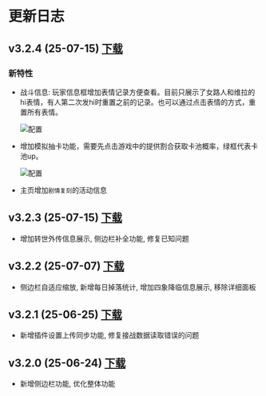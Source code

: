 # 更新日志

## v3.2.4 (25-07-15) [下载](https://github.com/Waaatanuki/Chrome-Extension-Tarou/releases/download/3.2.4/Chrome-Extension-Tarou.v3.2.4.zip)

### 新特性

- 战斗信息: 玩家信息框增加表情记录方便查看。目前只展示了女路人和维拉的hi表情，有人第二次发hi时重置之前的记录。也可以通过点击表情的方式，重置所有表情。

  ![配置](/assets/changelog/3.2.4-img1.png)

- 增加模拟抽卡功能，需要先点击游戏中的提供割合获取卡池概率，绿框代表卡池up。

  ![配置](/assets/changelog/3.2.4-img2.png)

- 主页增加`剧情复刻`的活动信息

## v3.2.3 (25-07-15) [下载](https://github.com/Waaatanuki/Chrome-Extension-Tarou/releases/download/3.2.3/Chrome-Extension-Tarou.v3.2.3.zip)

- 增加转世外传信息展示, 侧边栏补全功能, 修复已知问题

## v3.2.2 (25-07-07) [下载](https://github.com/Waaatanuki/Chrome-Extension-Tarou/releases/download/3.2.2/Chrome-Extension-Tarou.v3.2.2.zip)

- 侧边栏自适应缩放, 新增每日掉落统计, 增加四象降临信息展示, 移除详细面板

## v3.2.1 (25-06-25) [下载](https://github.com/Waaatanuki/Chrome-Extension-Tarou/releases/download/3.2.1/Chrome-Extension-Tarou.v3.2.1.zip)

- 新增插件设置上传同步功能, 修复接战数据读取错误的问题

## v3.2.0 (25-06-24) [下载](https://github.com/Waaatanuki/Chrome-Extension-Tarou/releases/download/3.2.0/Chrome-Extension-Tarou.v3.2.0.zip)

- 新增侧边栏功能, 优化整体功能
